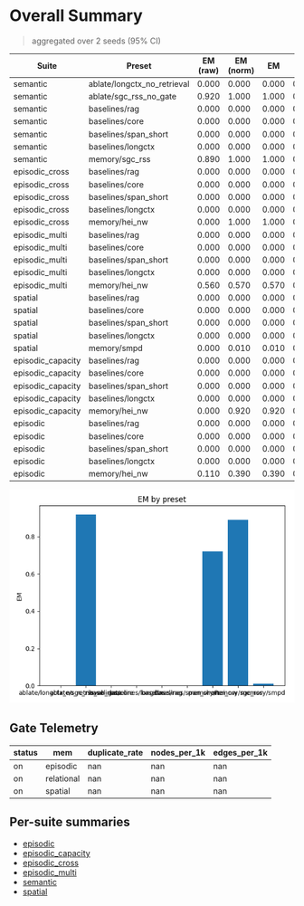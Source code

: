 # Overall Summary

> aggregated over 2 seeds (95% CI)

| Suite | Preset | EM (raw) | EM (norm) | EM | f1 | overlong | format_violation | gate_attempts | generated_tokens | input_tokens | latency_ms_mean | refusal_rate | retrieval_episodic_requests | retrieval_relational_requests | retrieval_spatial_requests | rss_mb | steps_to_goal | store_size | suboptimality_ratio | success_rate | time_ms_per_100 | total_tokens |
|---|---|---|---|---|---|---|---|---|---|---|---|---|---|---|---|---|---|---|---|---|---|---|
| semantic | ablate/longctx_no_retrieval | 0.000 | 0.000 | 0.000 | 0.000 | 0.000 | 0.000 | 0.000 | 111.500 | 3300.000 | 99.352 | 0.000 | 0.000 | 0.000 | 0.000 | 1808.086 | – | 0.000 | – | – | 145.660 | 3411.500 |
| semantic | ablate/sgc_rss_no_gate | 0.920 | 1.000 | 1.000 | 0.920 | 0.000 | 0.080 | 0.000 | 115.000 | 3150.000 | 84.812 | 0.000 | 0.000 | 50.000 | 0.000 | 1698.826 | – | 1.000 | – | – | 129.931 | 3265.000 |
| semantic | baselines/rag | 0.000 | 0.000 | 0.000 | 0.000 | 0.000 | 0.000 | 0.000 | 114.500 | 3150.000 | 83.828 | 0.000 | 0.000 | 0.000 | 0.000 | 2068.744 | – | 0.000 | – | – | 128.453 | 3264.500 |
| semantic | baselines/core | 0.000 | 0.000 | 0.000 | 0.000 | 0.000 | 0.000 | 0.000 | 114.500 | 3150.000 | 84.138 | 0.000 | 0.000 | 0.000 | 0.000 | 2187.127 | – | 0.000 | – | – | 128.925 | 3264.500 |
| semantic | baselines/span_short | 0.000 | 0.000 | 0.000 | 0.000 | 0.000 | 0.000 | 0.000 | 114.000 | 3150.000 | 83.558 | 0.000 | 0.000 | 0.000 | 0.000 | 2063.248 | – | 0.000 | – | – | 128.066 | 3264.000 |
| semantic | baselines/longctx | 0.000 | 0.000 | 0.000 | 0.000 | 0.000 | 0.000 | 0.000 | 111.000 | 3300.000 | 96.227 | 0.000 | 0.000 | 0.000 | 0.000 | 3747.248 | – | 0.000 | – | – | 141.111 | 3411.000 |
| semantic | memory/sgc_rss | 0.890 | 1.000 | 1.000 | 0.890 | 0.000 | 0.110 | 0.000 | 116.500 | 3150.000 | 84.038 | 0.000 | 0.000 | 50.000 | 0.000 | 1765.422 | – | 1.000 | – | – | 128.684 | 3266.500 |
| episodic_cross | baselines/rag | 0.000 | 0.000 | 0.000 | 0.000 | 0.000 | 0.000 | 0.000 | 169.000 | 2058.500 | 112.544 | 0.000 | 0.000 | 0.000 | 0.000 | 2963.217 | – | 0.000 | – | – | 252.705 | 2227.500 |
| episodic_cross | baselines/core | 0.000 | 0.000 | 0.000 | 0.000 | 0.000 | 0.000 | 0.000 | 167.500 | 2058.500 | 114.318 | 0.000 | 0.000 | 0.000 | 0.000 | 2384.904 | – | 0.000 | – | – | 256.850 | 2226.000 |
| episodic_cross | baselines/span_short | 0.000 | 0.000 | 0.000 | 0.000 | 0.000 | 0.000 | 0.000 | 168.000 | 2058.500 | 111.632 | 0.000 | 0.000 | 0.000 | 0.000 | 2962.176 | – | 0.000 | – | – | 250.775 | 2226.500 |
| episodic_cross | baselines/longctx | 0.000 | 0.000 | 0.000 | 0.000 | 0.000 | 0.000 | 0.000 | 169.000 | 2208.500 | 112.195 | 0.000 | 0.000 | 0.000 | 0.000 | 2963.740 | – | 0.000 | – | – | 236.017 | 2377.500 |
| episodic_cross | memory/hei_nw | 0.000 | 1.000 | 1.000 | 0.290 | 0.000 | 0.560 | 0.000 | 161.000 | 2058.500 | 112.487 | 0.000 | 50.000 | 0.000 | 0.000 | 1707.293 | – | 5.000 | – | – | 253.477 | 2219.500 |
| episodic_multi | baselines/rag | 0.000 | 0.000 | 0.000 | 0.000 | 0.000 | 0.000 | 0.000 | 159.000 | 6100.000 | 127.052 | 0.000 | 0.000 | 0.000 | 0.000 | 2248.746 | – | 0.000 | – | – | 101.522 | 6259.000 |
| episodic_multi | baselines/core | 0.000 | 0.000 | 0.000 | 0.000 | 0.000 | 0.000 | 0.000 | 170.500 | 6100.000 | 132.487 | 0.000 | 0.000 | 0.000 | 0.000 | 3841.695 | – | 0.000 | – | – | 105.669 | 6270.500 |
| episodic_multi | baselines/span_short | 0.000 | 0.000 | 0.000 | 0.000 | 0.000 | 0.000 | 0.000 | 159.000 | 6100.000 | 127.019 | 0.000 | 0.000 | 0.000 | 0.000 | 3287.561 | – | 0.000 | – | – | 101.493 | 6259.000 |
| episodic_multi | baselines/longctx | 0.000 | 0.000 | 0.000 | 0.000 | 0.000 | 0.000 | 0.000 | 117.500 | 6250.000 | 106.107 | 0.000 | 0.000 | 0.000 | 0.000 | 2248.232 | – | 0.000 | – | – | 83.351 | 6367.500 |
| episodic_multi | memory/hei_nw | 0.560 | 0.570 | 0.570 | 0.560 | 0.400 | 0.400 | 0.000 | 160.000 | 6100.000 | 128.274 | 0.000 | 50.000 | 0.000 | 0.000 | 1755.564 | – | 5.000 | – | – | 102.470 | 6260.000 |
| spatial | baselines/rag | 0.000 | 0.000 | 0.000 | 0.000 | 0.000 | 0.000 | 0.000 | 1070.000 | 5283.500 | 600.752 | 0.000 | 0.000 | 0.000 | 0.000 | 2199.453 | – | 0.000 | – | – | 487.909 | 6353.500 |
| spatial | baselines/core | 0.000 | 0.000 | 0.000 | 0.000 | 0.000 | 0.000 | 0.000 | 1103.000 | 5283.500 | 617.710 | 0.000 | 0.000 | 0.000 | 0.000 | 3829.783 | – | 0.000 | – | – | 493.729 | 6386.500 |
| spatial | baselines/span_short | 0.000 | 0.000 | 0.000 | 0.000 | 0.000 | 0.000 | 0.000 | 990.000 | 5283.500 | 559.941 | 0.000 | 0.000 | 0.000 | 0.000 | 3010.953 | – | 0.000 | – | – | 459.386 | 6273.500 |
| spatial | baselines/longctx | 0.000 | 0.000 | 0.000 | 0.000 | 0.000 | 0.000 | 0.000 | 1082.500 | 5433.500 | 614.852 | 0.000 | 0.000 | 0.000 | 0.000 | 2424.361 | – | 0.000 | – | – | 481.193 | 6516.000 |
| spatial | memory/smpd | 0.000 | 0.010 | 0.010 | 0.000 | 0.340 | 0.040 | 0.000 | 1011.000 | 5283.500 | 544.981 | 0.000 | 0.000 | 0.000 | 50.000 | 1814.008 | 4.670 | 156.000 | 1.263 | 0.010 | 446.851 | 6294.500 |
| episodic_capacity | baselines/rag | 0.000 | 0.000 | 0.000 | 0.000 | 0.000 | 0.000 | 0.000 | 181.000 | 27950.000 | 351.202 | 0.000 | 0.000 | 0.000 | 0.000 | 2963.484 | – | 0.000 | – | – | 62.429 | 28131.000 |
| episodic_capacity | baselines/core | 0.000 | 0.000 | 0.000 | 0.000 | 0.000 | 0.000 | 0.000 | 180.000 | 27950.000 | 347.784 | 0.000 | 0.000 | 0.000 | 0.000 | 2974.441 | – | 0.000 | – | – | 61.824 | 28130.000 |
| episodic_capacity | baselines/span_short | 0.000 | 0.000 | 0.000 | 0.000 | 0.000 | 0.000 | 0.000 | 181.000 | 27950.000 | 349.901 | 0.000 | 0.000 | 0.000 | 0.000 | 2962.887 | – | 0.000 | – | – | 62.198 | 28131.000 |
| episodic_capacity | baselines/longctx | 0.000 | 0.000 | 0.000 | 0.000 | 0.000 | 0.000 | 0.000 | 173.500 | 28100.000 | 348.500 | 0.000 | 0.000 | 0.000 | 0.000 | 2963.740 | – | 0.000 | – | – | 61.637 | 28273.500 |
| episodic_capacity | memory/hei_nw | 0.000 | 0.920 | 0.920 | 0.190 | 0.080 | 0.750 | 0.000 | 189.500 | 27950.000 | 343.696 | 0.000 | 50.000 | 0.000 | 0.000 | 1739.434 | – | 5.000 | – | – | 61.076 | 28139.500 |
| episodic | baselines/rag | 0.000 | 0.000 | 0.000 | 0.000 | 0.000 | 0.000 | 0.000 | 314.000 | 2771.000 | 188.072 | 0.000 | 0.000 | 0.000 | 0.000 | 3079.686 | – | 0.000 | – | – | 304.872 | 3085.000 |
| episodic | baselines/core | 0.000 | 0.000 | 0.000 | 0.000 | 0.000 | 0.000 | 0.000 | 344.500 | 2771.000 | 200.865 | 0.000 | 0.000 | 0.000 | 0.000 | 1463.285 | – | 0.000 | – | – | 322.341 | 3115.500 |
| episodic | baselines/span_short | 0.000 | 0.000 | 0.000 | 0.000 | 0.000 | 0.000 | 0.000 | 306.500 | 2771.000 | 184.663 | 0.000 | 0.000 | 0.000 | 0.000 | 4122.295 | – | 0.000 | – | – | 300.078 | 3077.500 |
| episodic | baselines/longctx | 0.000 | 0.000 | 0.000 | 0.000 | 0.000 | 0.000 | 0.000 | 314.000 | 2921.000 | 187.062 | 0.000 | 0.000 | 0.000 | 0.000 | 4063.777 | – | 0.000 | – | – | 289.136 | 3235.000 |
| episodic | memory/hei_nw | 0.110 | 0.390 | 0.390 | 0.276 | 0.570 | 0.780 | 0.000 | 313.500 | 2771.000 | 189.745 | 0.000 | 50.000 | 0.000 | 0.000 | 1693.125 | – | 5.000 | – | – | 307.560 | 3084.500 |

![Overall EM](assets/overall_em.png)

## Gate Telemetry
| status | mem | duplicate_rate | nodes_per_1k | edges_per_1k |
|---|---|---|---|---|
| on | episodic | nan | nan | nan |
| on | relational | nan | nan | nan |
| on | spatial | nan | nan | nan |

## Per-suite summaries
- [episodic](episodic/summary.md)
- [episodic_capacity](episodic_capacity/summary.md)
- [episodic_cross](episodic_cross/summary.md)
- [episodic_multi](episodic_multi/summary.md)
- [semantic](semantic/summary.md)
- [spatial](spatial/summary.md)